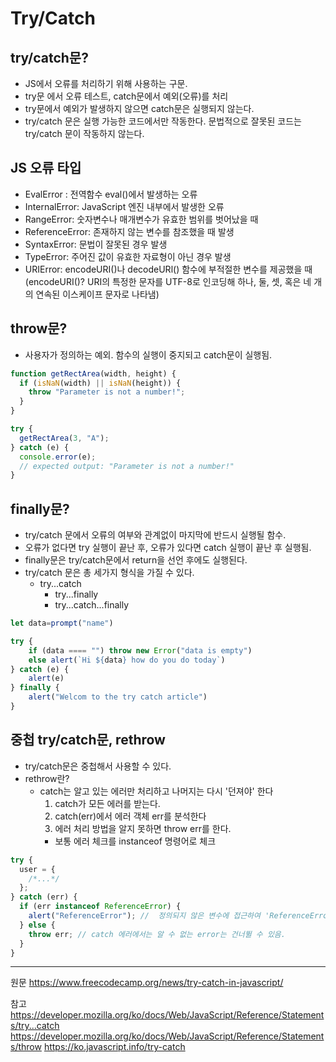 # Try/Catch

## try/catch문?

- JS에서 오류를 처리하기 위해 사용하는 구문.
- try문 에서 오류 테스트, catch문에서 예외(오류)를 처리
- try문에서 예외가 발생하지 않으면 catch문은 실행되지 않는다.
- try/catch 문은 실행 가능한 코드에서만 작동한다. 문법적으로 잘못된 코드는 try/catch 문이 작동하지 않는다.

## JS 오류 타입

- EvalError : 전역함수 eval()에서 발생하는 오류
- InternalError: JavaScript 엔진 내부에서 발생한 오류
- RangeError: 숫자변수나 매개변수가 유효한 범위를 벗어났을 때
- ReferenceError: 존재하지 않는 변수를 참조했을 때 발생
- SyntaxError: 문법이 잘못된 경우 발생
- TypeError: 주어진 값이 유효한 자료형이 아닌 경우 발생
- URIError: encodeURI()나 decodeURl() 함수에 부적절한 변수를 제공했을 때
  (encodeURI()?
  URI의 특정한 문자를 UTF-8로 인코딩해 하나, 둘, 셋, 혹은 네 개의 연속된 이스케이프 문자로 나타냄)

## throw문?

- 사용자가 정의하는 예외. 함수의 실행이 중지되고 catch문이 실행됨.

```javascript
function getRectArea(width, height) {
  if (isNaN(width) || isNaN(height)) {
    throw "Parameter is not a number!";
  }
}

try {
  getRectArea(3, "A");
} catch (e) {
  console.error(e);
  // expected output: "Parameter is not a number!"
}
```

## finally문?

- try/catch 문에서 오류의 여부와 관계없이 마지막에 반드시 실행될 함수.
- 오류가 없다면 try 실행이 끝난 후, 오류가 있다면 catch 실행이 끝난 후 실행됨.
- finally문은 try/catch문에서 return을 선언 후에도 실행된다.
- try/catch 문은 총 세가지 형식을 가질 수 있다.
  - try...catch
    - try...finally
    - try...catch...finally

```javascript
let data=prompt("name")

try {
	if (data ==== "") throw new Error("data is empty")
	else alert(`Hi ${data} how do you do today`)
} catch (e) {
	alert(e)
} finally {
	alert("Welcom to the try catch article")
}

```

## 중첩 try/catch문, rethrow

- try/catch문은 중첩해서 사용할 수 있다.
- rethrow란?
  - catch는 알고 있는 에러만 처리하고 나머지는 다시 '던져야' 한다
    1. catch가 모든 에러를 받는다.
    2. catch(err)에서 에러 객체 err를 분석한다
    3. 에러 처리 방법을 알지 못하면 throw err를 한다.
    - 보통 에러 체크를 instanceof 명령어로 체크

```javascript
try {
  user = {
    /*...*/
  };
} catch (err) {
  if (err instanceof ReferenceError) {
    alert("ReferenceError"); //  정의되지 않은 변수에 접근하여 'ReferenceError' 발생
  } else {
    throw err; // catch 에러에서는 알 수 없는 error는 건너뛸 수 있음.
  }
}
```

---

원문
https://www.freecodecamp.org/news/try-catch-in-javascript/

참고
https://developer.mozilla.org/ko/docs/Web/JavaScript/Reference/Statements/try...catch
https://developer.mozilla.org/ko/docs/Web/JavaScript/Reference/Statements/throw
https://ko.javascript.info/try-catch

